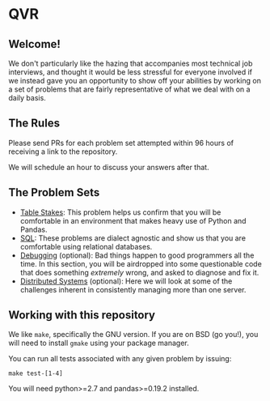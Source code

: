 # QVR

## Welcome!

We don't particularly like the hazing that accompanies most technical job interviews, and thought it would be less stressful for everyone involved if we instead gave you an opportunity to show off your abilities by working on a set of problems that are fairly representative of what we deal with on a daily basis.

## The Rules

Please send PRs for each problem set attempted within 96 hours of receiving a link to the repository.

We will schedule an hour to discuss your answers after that.

## The Problem Sets

* [Table Stakes](./1-table-stakes): This problem helps us confirm that you will be comfortable in an environment that makes heavy use of Python and Pandas.
* [SQL](./2-sql): These problems are dialect agnostic and show us that you are comfortable using relational databases.
* [Debugging](./3-debugging) (optional): Bad things happen to good programmers all the time. In this section, you will be airdropped into some questionable code that does something *extremely* wrong, and asked to diagnose and fix it.
* [Distributed Systems](./4-distributed-systems) (optional): Here we will look at some of the challenges inherent in consistently managing more than one server.

## Working with this repository

We like ```make```, specifically the GNU version. If you are on BSD (go you!), you will need to install ```gmake``` using your package manager.

You can run all tests associated with any given problem by issuing:

```
make test-[1-4]
```

You will need python>=2.7 and pandas>=0.19.2 installed.
